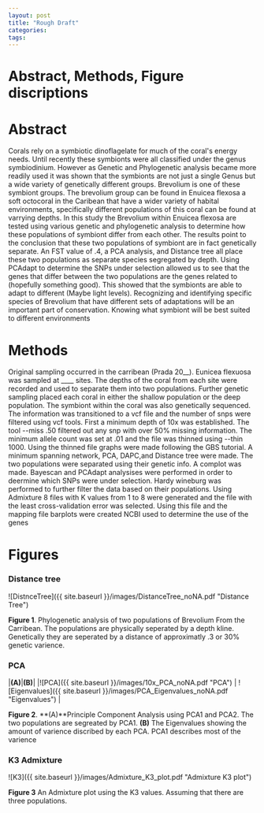 ```yaml
---
layout: post
title: "Rough Draft"
categories: 
tags: 
---
```


# Abstract, Methods, Figure discriptions



# Abstract
Corals rely on a symbiotic dinoflagelate for much of the coral's energy needs. Until recently these symbionts were all classified under the genus symbiodinium. However as Genetic and Phylogenetic analysis became more readily used it was shown that the symbionts are not just a single Genus but a wide variety of genetically different groups. Brevolium is one of these symbiont groups. The brevolium group can be found in Enuicea flexosa a soft octocoral in the Caribean that have a wider variety of habital environments, specifically different populations of this coral can be found at varrying depths. In this study the Brevolium within Enuicea flexosa are tested using various genetic and phylogenetic analysis to determine how these populations of symbiont differ from each other. The results point to the conclusion that these two populations of symbiont are in fact genetically separate. An FST value of .4, a PCA analysis, and Distance tree all place these two populations as separate species segregated by depth. Using PCAdapt to determine the SNPs under selection allowed us to see that the genes that differ between the two populations are the genes related to (hopefully something good). This showed that the symbionts are able to adapt to different (Maybe light levels). Recognizing and identifying specific species of Brevolium that have different sets of adaptations will be an important part of conservation. Knowing what symbiont will be best suited to different environments 





# Methods


Original sampling occurred in the carribean (Prada 20__). Eunicea flexuosa was sampled at ____ sites. The depths of the coral from each site were recorded and used to separate them into two populations. Further genetic sampling placed each coral in either the shallow population or the deep population. The symbiont within the coral was also genetically sequenced.
The information was transitioned to a vcf file and the number of snps were filtered using vcf tools. First a minimum depth of 10x was established. The tool --miss .50  filtered out any snp with over 50% missing information. The minimum allele count was set at .01 and the file was thinned using --thin 1000. Using the thinned file graphs were made following the GBS tutorial. A minimum spanning network, PCA, DAPC,and Distance tree were made. The two populations were separated using their genetic info. A complot was made.
Bayescan and PCAdapt analysises were performed in order to deermine which SNPs were under selection. 
Hardy wineburg was performed to further filter the data based on their populations.
Using Admixture 8 files with K values from 1 to 8 were generated and the file with the least cross-validation error was selected. Using this file and the mapping file barplots were created 
NCBI used to determine the use of the genes









# Figures

### Distance tree
![DistnceTree]({{ site.baseurl }}/images/DistanceTree_noNA.pdf "Distance Tree")

**Figure 1**. Phylogenetic analysis of two populations of Brevolium From the Carribean. The populations are physically seperated by a depth kline. Genetically they are seperated by a distance of approximatly .3 or 30% genetic varience.



### PCA

|**(A)**|**(B)**|
|![PCA]({{ site.baseurl }}/images/10x_PCA_noNA.pdf "PCA") | ![Eigenvalues]({{ site.baseurl }}/images/PCA_Eigenvalues_noNA.pdf "Eigenvalues") |

**Figure 2**. **(A)**Principle Component Analysis using PCA1 and PCA2. The two populations are segreated by PCA1. **(B)** The Eigenvalues showing the amount of varience discribed by each PCA. PCA1 describes most of the varience

### K3 Admixture
![K3]({{ site.baseurl }}/images/Admixture_K3_plot.pdf "Admixture K3 plot")

**Figure 3** An Admixture plot using the K3 values. Assuming that there are three populations. 